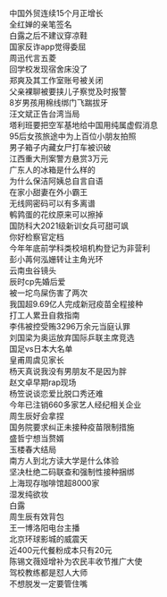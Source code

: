 中国外贸连续15个月正增长  
全红婵的亲笔签名  
白露之后不建议穿凉鞋  
国家反诈app觉得委屈  
周迅代言五菱  
回学校发现宿舍床没了  
郑爽及其工作室账号被关闭  
父亲裸聊被要挟儿子察觉及时报警  
8岁男孩用棉线绑门飞踹拔牙  
汪文斌正告台湾当局  
塔利班要把空军基地给中国用纯属虚假消息  
95后女孩旅途中为上百位小朋友拍照  
男子箱子内藏女尸打车被识破  
江西重大刑案警方悬赏3万元  
广东人的冰箱是什么样的  
为什么保洁阿姨总自言自语  
在家小甜妻在外小霸王  
无线网密码可以有多离谱  
鹌鹑蛋的花纹原来可以擦掉  
国防科大2021级新训女兵可甜可飒  
你好检察官定档  
今年年底前学科类校培机构登记为非营利  
彭小苒何泓姗转让主角光环  
云南虫谷镜头  
辰时cp先婚后爱  
被一坨鸟屎伤害了两次  
我国超9.69亿人完成新冠疫苗全程接种  
打工人累丑自救指南  
李伟被控受贿3296万余元当庭认罪  
刘国梁为奥运放弃国际乒联主席竞选  
国足vs日本大名单  
皇甫周虞见家长  
杨天真说我没有男朋友不是因为胖  
赵文卓早期rap现场  
杨笠说谈恋爱比脱口秀还难  
今年已注销660多家艺人经纪相关企业  
周生辰好会拿捏  
国务院要求纠正未接种疫苗限制措施  
盛哲宁想当赘婿  
玉楼春大结局  
南方人到北方读大学是什么体验  
坚决杜绝二码联查和强制性接种捆绑  
上海现存咖啡馆超8000家  
湿发纯欲妆  
白露  
周生辰有效背包  
王一博洛阳电台主播  
北京环球影城的威震天  
近400元代餐粉成本只有20元  
陈锡文薇娅增补为农民丰收节推广大使  
驾校教练都是怼人大师  
不想脱发一定要管住嘴  
